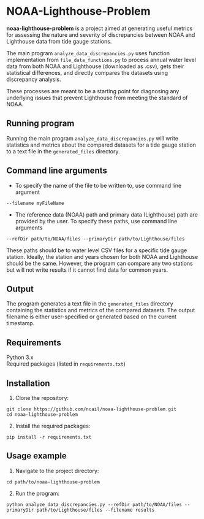 # NOAA-Lighthouse-Problem

<b>noaa-lighthouse-problem</b> is a project aimed at generating useful metrics for assessing the nature and severity of discrepancies between NOAA and Lighthouse data from tide gauge stations.

The main program `analyze_data_discrepancies.py` uses function implementation from `file_data_functions.py` to process annual water level data from both NOAA and Lighthouse (downloaded as .csv), gets their statistical differences, and directly compares the datasets using discrepancy analysis.

These processes are meant to be a starting point for diagnosing any underlying issues that prevent Lighthouse from meeting the standard of NOAA.

## Running program

Running the main program `analyze_data_discrepancies.py` will write statistics and metrics about the compared datasets for a tide gauge station to a text file in the `generated_files` directory.

## Command line arguments

- To specify the name of the file to be written to, use command line argument
```shell
--filename myFileName
```

- The reference data (NOAA) path and primary data (Lighthouse) path are provided by the user. To specify these paths, use command line arguments
```shell
--refDir path/to/NOAA/files --primaryDir path/to/Lighthouse/files
```

These paths should be to water level CSV files for a specific tide gauge station. Ideally, the station and years chosen for both NOAA and Lighthouse should be the same. However, the program can compare any two stations but will not write results if it cannot find data for common years.

## Output

The program generates a text file in the `generated_files` directory containing the statistics and metrics of the compared datasets. The output filename is either user-specified or generated based on the current timestamp.

## Requirements

Python 3.x<br>
Required packages (listed in `requirements.txt`)

## Installation

1. Clone the repository:
```shell
git clone https://github.com/ncail/noaa-lighthouse-problem.git
cd noaa-lighthouse-problem
```
2. Install the required packages:
```shell
pip install -r requirements.txt
```

## Usage example

1. Navigate to the project directory:
```shell
cd path/to/noaa-lighthouse-problem
```
2. Run the program:
```shell
python analyze_data_discrepancies.py --refDir path/to/NOAA/files --primaryDir path/to/Lighthouse/files --filename results
```